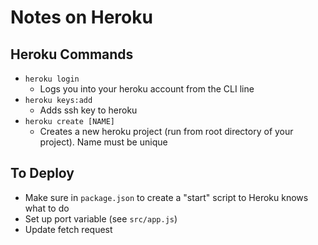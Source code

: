 # Notes on Heroku

## Heroku Commands
* `heroku login`
	* Logs you into your heroku account from the CLI line
* `heroku keys:add`
	* Adds ssh key to heroku
* `heroku create [NAME]`
	* Creates a new heroku project (run from root directory of your project). Name must be unique


## To Deploy
* Make sure in `package.json` to create a "start" script to Heroku knows what to do
* Set up port variable (see `src/app.js`)
* Update fetch request
